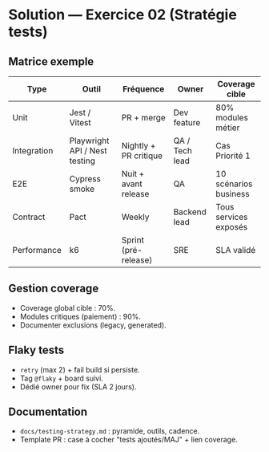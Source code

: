 # Solution — Exercice 02 (Stratégie tests)

## Matrice exemple
| Type | Outil | Fréquence | Owner | Coverage cible |
| --- | --- | --- | --- | --- |
| Unit | Jest / Vitest | PR + merge | Dev feature | 80% modules métier |
| Integration | Playwright API / Nest testing | Nightly + PR critique | QA / Tech lead | Cas Priorité 1 |
| E2E | Cypress smoke | Nuit + avant release | QA | 10 scénarios business |
| Contract | Pact | Weekly | Backend lead | Tous services exposés |
| Performance | k6 | Sprint (pré-release) | SRE | SLA validé |

## Gestion coverage
- Coverage global cible : 70%.
- Modules critiques (paiement) : 90%.
- Documenter exclusions (legacy, generated).

## Flaky tests
- `retry` (max 2) + fail build si persiste.
- Tag `@flaky` + board suivi.
- Dédié owner pour fix (SLA 2 jours).

## Documentation
- `docs/testing-strategy.md` : pyramide, outils, cadence.
- Template PR : case à cocher "tests ajoutés/MAJ" + lien coverage.
